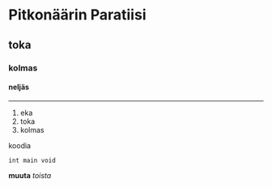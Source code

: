 # Pitkonäärin Paratiisi
## toka
### kolmas
#### neljäs
---
1. eka
2. toka
3. kolmas

koodia

	int main void

**muuta**
*toista*